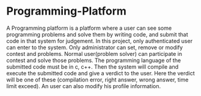 # Programming-Platform

A Programming platform is a platform where a user can see some programming problems and solve them by writing code, and submit that code in that system for judgement. In this project, only authenticated user can enter to the system. Only administrator can set, remove or modify contest and problems. Normal user(problem solver) can participate in contest and solve those problems. The programming language of the submitted code must be in c, c++. Then the system will compile and execute the submitted code and give a verdict to the user. Here the verdict will be one of these (compilation error, right answer, wrong answer, time limit exceed). An user can also modify his profile information.
